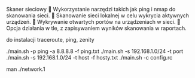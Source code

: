 Skaner sieciowy
 Wykorzystanie narzędzi takich jak ping i nmap do skanowania sieci.
 Skanowanie sieci lokalnej w celu wykrycia aktywnych urządzeń.
 Wykrywanie otwartych portów na urządzeniach w sieci.
 Opcja działania w tle, z zapisywaniem wyników skanowania w raportach.

do instalacji traceroute, ping, zenity


./main.sh -p ping -a 8.8.8.8 -f ping.txt
./main.sh -s 192.168.1.0/24 -t port
./main.sh -s 192.168.1.0/24 -t host -f hosty.txt
./main.sh -c config.rc

man ./network.1